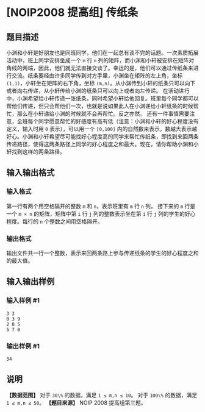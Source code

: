 

# [NOIP2008 提高组] 传纸条

## 题目描述

小渊和小轩是好朋友也是同班同学，他们在一起总有谈不完的话题。一次素质拓展活动中，班上同学安排坐成一个 `m` 行 `n`
列的矩阵，而小渊和小轩被安排在矩阵对角线的两端，因此，他们就无法直接交谈了。幸运的是，他们可以通过传纸条来进行交流。纸条要经由许多同学传到对方手里，小渊坐在矩阵的左上角，坐标
`(1,1)`，小轩坐在矩阵的右下角，坐标 `(m,n)`。从小渊传到小轩的纸条只可以向下或者向右传递，从小轩传给小渊的纸条只可以向上或者向左传递。
在活动进行中，小渊希望给小轩传递一张纸条，同时希望小轩给他回复。班里每个同学都可以帮他们传递，但只会帮他们一次，也就是说如果此人在小渊递给小轩纸条的时候帮忙，那么在小轩递给小渊的时候就不会再帮忙。反之亦然。
还有一件事情需要注意，全班每个同学愿意帮忙的好感度有高有低（注意：小渊和小轩的好心程度没有定义，输入时用 `0` 表示），可以用一个 `[0,100]`
内的自然数来表示，数越大表示越好心。小渊和小轩希望尽可能找好心程度高的同学来帮忙传纸条，即找到来回两条传递路径，使得这两条路径上同学的好心程度之和最大。现在，请你帮助小渊和小轩找到这样的两条路径。

## 输入输出格式

### 输入格式

  

第一行有两个用空格隔开的整数 `m` 和 `n`，表示班里有 `m` 行 `n` 列。 接下来的 `m` 行是一个 `m × n` 的矩阵，矩阵中第 `i`
行 `j` 列的整数表示坐在第 `i` 行 `j` 列的学生的好心程度。每行的 `n` 个整数之间用空格隔开。

### 输出格式

  

输出文件共一行一个整数，表示来回两条路上参与传递纸条的学生的好心程度之和的最大值。

## 输入输出样例

### 输入样例 #1

    
    
    3 3
    0 3 9
    2 8 5
    5 7 0
    

### 输出样例 #1

    
    
    34

## 说明

**【数据范围】** 对于 `30\%` 的数据，满足 `1 ≤ m,n ≤ 10`。 对于 `100\%` 的数据，满足 `1 ≤ m,n ≤ 50`。
**【题目来源】** NOIP 2008 提高组第三题。

